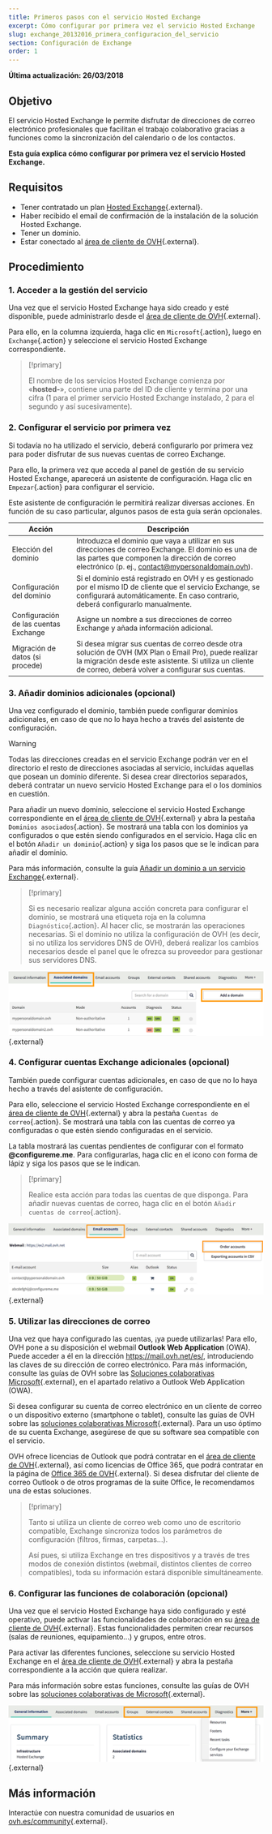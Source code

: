 ```yaml
---
title: Primeros pasos con el servicio Hosted Exchange
excerpt: Cómo configurar por primera vez el servicio Hosted Exchange
slug: exchange_20132016_primera_configuracion_del_servicio
section: Configuración de Exchange
order: 1
---
```


**Última actualización: 26/03/2018**

## Objetivo

El servicio Hosted Exchange le permite disfrutar de direcciones de correo electrónico profesionales que facilitan el trabajo colaborativo gracias a funciones como la sincronización del calendario o de los contactos.

**Esta guía explica cómo configurar por primera vez el servicio Hosted Exchange.**

## Requisitos

- Tener contratado un plan [Hosted Exchange](https://www.ovh.es/emails/hosted-exchange/){.external}.
- Haber recibido el email de confirmación de la instalación de la solución Hosted Exchange.
- Tener un dominio.
- Estar conectado al [área de cliente de OVH](https://ovh.com/auth?action=gotomanager){.external}.

## Procedimiento

### 1. Acceder a la gestión del servicio

Una vez que el servicio Hosted Exchange haya sido creado y esté disponible, puede administrarlo desde el [área de cliente de OVH](https://ovh.com/auth?action=gotomanager){.external}.

Para ello, en la columna izquierda, haga clic en `Microsoft`{.action}, luego en `Exchange`{.action}  y seleccione el servicio Hosted Exchange correspondiente.

> [!primary]
>
> El nombre de los servicios Hosted Exchange comienza por «**hosted-**», contiene una parte del ID de cliente y termina por una cifra (1 para el primer servicio Hosted Exchange instalado, 2 para el segundo y así sucesivamente).
>

### 2. Configurar el servicio por primera vez

Si todavía no ha utilizado el servicio, deberá configurarlo por primera vez para poder disfrutar de sus nuevas cuentas de correo Exchange.

Para ello, la primera vez que acceda al panel de gestión de su servicio Hosted Exchange, aparecerá un asistente de configuración. Haga clic en `Empezar`{.action} para configurar el servicio.

Este asistente de configuración le permitirá realizar diversas acciones. En función de su caso particular, algunos pasos de esta guía serán opcionales.

|Acción|Descripción|
|---|---|
|Elección del dominio|Introduzca el dominio que vaya a utilizar en sus direcciones de correo Exchange. El dominio es una de las partes que componen la dirección de correo electrónico (p. ej., contact@mypersonaldomain.ovh).|
|Configuración del dominio|Si el dominio está registrado en OVH y es gestionado por el mismo ID de cliente que el servicio Exchange, se configurará automáticamente. En caso contrario, deberá configurarlo manualmente.|
|Configuración de las cuentas Exchange|Asigne un nombre a sus direcciones de correo Exchange y añada información adicional.|
|Migración de datos (si procede)|Si desea migrar sus cuentas de correo desde otra solución de OVH (MX Plan o Email Pro), puede realizar la migración desde este asistente. Si utiliza un cliente de correo, deberá volver a configurar sus cuentas.|

### 3. Añadir dominios adicionales (opcional)

Una vez configurado el dominio, también puede configurar dominios adicionales, en caso de que no lo haya hecho a través del asistente de configuración.

> [!warning]
>
> Todas las direcciones creadas en el servicio Exchange podrán ver en el directorio el resto de direcciones asociadas al servicio, incluidas aquellas que posean un dominio diferente. Si desea crear directorios separados, deberá contratar un nuevo servicio Hosted Exchange para el o los dominios en cuestión.
>

Para añadir un nuevo dominio, seleccione el servicio Hosted Exchange correspondiente en el [área de cliente de OVH](https://ovh.com/auth?action=gotomanager){.external} y abra la pestaña `Dominios asociados`{.action}. Se mostrará una tabla con los dominios ya configurados o que estén siendo configurados en el servicio. Haga clic en el botón `Añadir un dominio`{.action} y siga los pasos que se le indican para añadir el dominio. 

Para más información, consulte la guía [Añadir un dominio a un servicio Exchange](https://docs.ovh.com/es/microsoft-collaborative-solutions/anadir-dominio-exchange/){.external}.

> [!primary]
>
> Si es necesario realizar alguna acción concreta para configurar el dominio, se mostrará una etiqueta roja en la columna `Diagnóstico`{.action}. Al hacer clic, se mostrarán las operaciones necesarias. Si el dominio no utiliza la configuración de OVH (es decir, si no utiliza los servidores DNS de OVH), deberá realizar los cambios necesarios desde el panel que le ofrezca su proveedor para gestionar sus servidores DNS. 
>

![Añadir un dominio](images/first-steps-hosted-exchange-add-domain.png){.external}


### 4. Configurar cuentas Exchange adicionales (opcional)

También puede configurar cuentas adicionales, en caso de que no lo haya hecho a través del asistente de configuración.

Para ello, seleccione el servicio Hosted Exchange correspondiente en el [área de cliente de OVH](https://ovh.com/auth?action=gotomanager){.external} y abra la pestaña `Cuentas de correo`{.action}. Se mostrará una tabla con las cuentas de correo ya configuradas o que estén siendo configuradas en el servicio.

La tabla mostrará las cuentas pendientes de configurar con el formato **@configureme.me**. Para configurarlas, haga clic en el icono con forma de lápiz y siga los pasos que se le indican.

> [!primary]
>
> Realice esta acción para todas las cuentas de que disponga. Para añadir nuevas cuentas de correo, haga clic en el botón `Añadir cuentas de correo`{.action}.
>

![Añadir una cuenta de correo](images/first-steps-hosted-exchange-add-account.png){.external}

### 5. Utilizar las direcciones de correo

Una vez que haya configurado las cuentas, ¡ya puede utilizarlas! Para ello, OVH pone a su disposición el webmail **Outlook Web Application** (OWA). Puede acceder a él en la dirección <https://mail.ovh.net/es/>, introduciendo las claves de su dirección de correo electrónico. Para más información, consulte las guías de OVH sobre las [Soluciones colaborativas Microsoft](https://docs.ovh.com/es/microsoft-collaborative-solutions/){.external}, en el apartado relativo a Outlook Web Application (OWA).

Si desea configurar su cuenta de correo electrónico en un cliente de correo o un dispositivo externo (smartphone o tablet), consulte las guías de OVH sobre las [soluciones colaborativas Microsoft](https://docs.ovh.com/es/microsoft-collaborative-solutions/){.external}. Para un uso óptimo de su cuenta Exchange, asegúrese de que su software sea compatible con el servicio.

OVH ofrece licencias de Outlook que podrá contratar en el [área de cliente de OVH](https://ovh.com/auth?action=gotomanager){.external}, así como licencias de Office 365, que podrá contratar en la página de [Office 365 de OVH](https://www.ovh.es/office-365/){.external}. Si desea disfrutar del cliente de correo Outlook o de otros programas de la suite Office, le recomendamos una de estas soluciones.

> [!primary]
>
> Tanto si utiliza un cliente de correo web como uno de escritorio compatible, Exchange sincroniza todos los parámetros de configuración (filtros, firmas, carpetas...).
> 
> Así pues, si utiliza Exchange en tres dispositivos y a través de tres modos de conexión distintos (webmail, distintos clientes de correo compatibles), toda su información estará disponible simultáneamente.
>

### 6. Configurar las funciones de colaboración (opcional)

Una vez que el servicio Hosted Exchange haya sido configurado y esté operativo, puede activar las funcionalidades de colaboración en su [área de cliente de OVH](https://ovh.com/auth?action=gotomanager){.external}. Estas funcionalidades permiten crear recursos (salas de reuniones, equipamiento...) y grupos, entre otros. 

Para activar las diferentes funciones, seleccione su servicio Hosted Exchange en el [área de cliente de OVH](https://ovh.com/auth?action=gotomanager){.external} y abra la pestaña correspondiente a la acción que quiera realizar.

Para más información sobre estas funciones, consulte las guías de OVH sobre las [soluciones colaborativas de Microsoft](https://docs.ovh.com/es/microsoft-collaborative-solutions/){.external}.

![Funciones colaborativas](images/first-steps-hosted-exchange-intro-to-functions.png){.external}

## Más información

Interactúe con nuestra comunidad de usuarios en [ovh.es/community](https://www.ovh.es/community/){.external}.